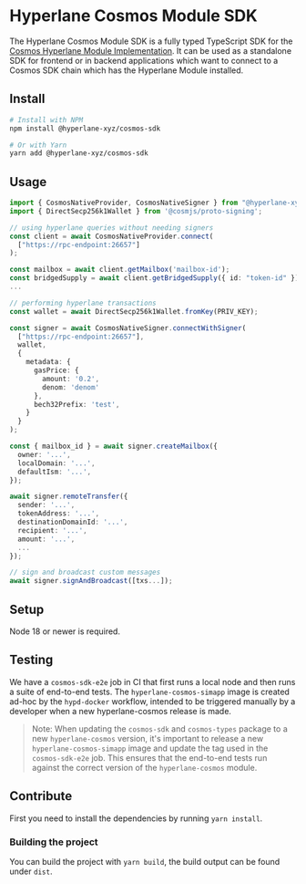 # Hyperlane Cosmos Module SDK

The Hyperlane Cosmos Module SDK is a fully typed TypeScript SDK for the [Cosmos Hyperlane Module Implementation](https://github.com/bcp-innovations/hyperlane-cosmos).
It can be used as a standalone SDK for frontend or in backend applications which want to connect to a Cosmos SDK chain which has the Hyperlane Module installed.

## Install

```bash
# Install with NPM
npm install @hyperlane-xyz/cosmos-sdk

# Or with Yarn
yarn add @hyperlane-xyz/cosmos-sdk
```

## Usage

```ts
import { CosmosNativeProvider, CosmosNativeSigner } from "@hyperlane-xyz/cosmos-sdk";
import { DirectSecp256k1Wallet } from '@cosmjs/proto-signing';

// using hyperlane queries without needing signers
const client = await CosmosNativeProvider.connect(
  ["https://rpc-endpoint:26657"]
);

const mailbox = await client.getMailbox('mailbox-id');
const bridgedSupply = await client.getBridgedSupply({ id: "token-id" });
...

// performing hyperlane transactions
const wallet = await DirectSecp256k1Wallet.fromKey(PRIV_KEY);

const signer = await CosmosNativeSigner.connectWithSigner(
  ["https://rpc-endpoint:26657"],
  wallet,
  {
    metadata: {
      gasPrice: {
        amount: '0.2',
        denom: 'denom'
      },
      bech32Prefix: 'test',
    }
  }
);

const { mailbox_id } = await signer.createMailbox({
  owner: '...',
  localDomain: '...',
  defaultIsm: '...',
});

await signer.remoteTransfer({
  sender: '...',
  tokenAddress: '...',
  destinationDomainId: '...',
  recipient: '...',
  amount: '...',
  ...
});

// sign and broadcast custom messages
await signer.signAndBroadcast([txs...]);
```

## Setup

Node 18 or newer is required.

## Testing

We have a `cosmos-sdk-e2e` job in CI that first runs a local node and then runs a suite of end-to-end tests. The `hyperlane-cosmos-simapp` image is created ad-hoc by the `hypd-docker` workflow, intended to be triggered manually by a developer when a new hyperlane-cosmos release is made.

> Note: When updating the `cosmos-sdk` and `cosmos-types` package to a new `hyperlane-cosmos` version, it's important to release a new `hyperlane-cosmos-simapp` image and update the tag used in the `cosmos-sdk-e2e` job. This ensures that the end-to-end tests run against the correct version of the `hyperlane-cosmos` module.

## Contribute

First you need to install the dependencies by running `yarn install`.

### Building the project

You can build the project with `yarn build`, the build output can be found under `dist`.
